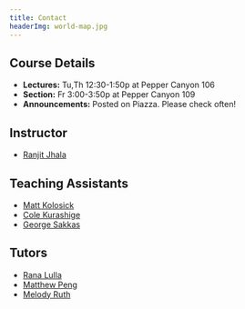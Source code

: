 ```yaml
---
title: Contact
headerImg: world-map.jpg
---
```


## Course Details

- **Lectures:**          Tu,Th 12:30-1:50p at Pepper Canyon 106
- **Section:**           Fr    3:00-3:50p  at Pepper Canyon 109
- **Announcements:**     Posted on Piazza. Please check often!

## Instructor

- [Ranjit Jhala](https://ranjitjhala.github.io)

## Teaching Assistants

- [Matt Kolosick](mailto:mkolosic@ucsd.edu)
- [Cole Kurashige](mailto:ckurashige@ucsd.edu)
- [George Sakkas](mailto:gsakkas@ucsd.edu)

## Tutors

- [Rana Lulla](mailto:rlulla@ucsd.edu)
- [Matthew Peng](mailto:mapeng@ucsd.edu)
- [Melody Ruth](mailto:maruth@ucsd.edu)
